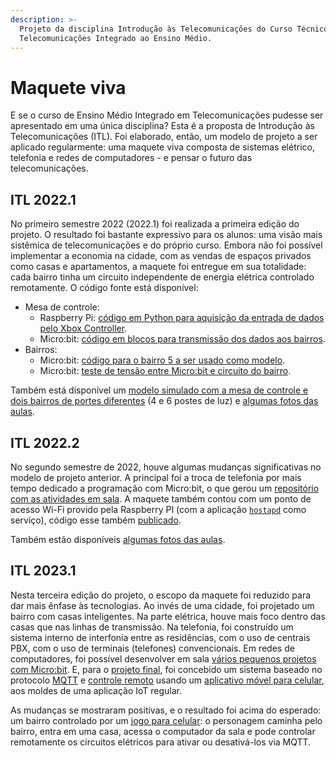 ```yaml
---
description: >-
  Projeto da disciplina Introdução às Telecomunicações do Curso Técnico de
  Telecomunicações Integrado ao Ensino Médio.
---
```


# Maquete viva

E se o curso de Ensino Médio Integrado em Telecomunicações pudesse ser apresentado em uma única disciplina? Esta é a proposta de Introdução às Telecomunicações (ITL). Foi elaborado, então, um modelo de projeto a ser aplicado regularmente: uma maquete viva composta de sistemas elétrico, telefonia e redes de computadores - e pensar o futuro das telecomunicações.&#x20;

## ITL 2022.1

No primeiro semestre 2022 (2022.1) foi realizada a primeira edição do projeto. O resultado foi bastante expressivo para os alunos: uma visão mais sistêmica de telecomunicações e do próprio curso. Embora não foi possível implementar a economia na cidade, com as vendas de espaços privados como casas e apartamentos, a maquete foi entregue em sua totalidade: cada bairro tinha um circuito independente de energia elétrica controlado remotamente. O código fonte está disponível:

* Mesa de controle:
  * Raspberry Pi: [código em Python para aquisição da entrada de dados pelo Xbox Controller](https://github.com/boidacarapreta/itl20221).
  * Micro:bit: [código em blocos para transmissão dos dados aos bairros](https://ederson-torresini.github.io/itl20221-mesa-de-controle/).
* Bairros:
  * Micro:bit: [código para o bairro 5 a ser usado como modelo](https://ederson-torresini.github.io/itl20221-bairro-5/).
  * Micro:bit: [teste de tensão entre Micro:bit e circuito do bairro](https://ederson-torresini.github.io/itl20221-teste-de-tensao/).

Também está disponível um [modelo simulado com a mesa de controle e dois bairros de portes diferentes](https://www.tinkercad.com/things/l8LGc3b3HMY?sharecode=zevMMf\_lV\_8XAn8LCEJzz\_A8g1mEmMNsX24cGnyaRso) (4 e 6 postes de luz) e [algumas fotos das aulas](https://www.instagram.com/maquete\_ifsc2022/).

## ITL 2022.2

No segundo semestre de 2022, houve algumas mudanças significativas no modelo de projeto anterior. A principal foi a troca de telefonia por mais tempo dedicado a programação com Micro:bit, o que gerou um [repositório com as atividades em sala](https://github.com/boidacarapreta/itl20222/commits/aulas). A maquete também contou com um ponto de acesso Wi-Fi provido pela Raspberry PI (com a aplicação [`hostapd`](http://w1.fi/hostapd/) como serviço), código esse também [publicado](https://github.com/boidacarapreta/itl20222).

Também estão disponíveis [algumas fotos das aulas](https://www.instagram.com/maquetedetele/).

## ITL 2023.1

Nesta terceira edição do projeto, o escopo da maquete foi reduzido para dar mais ênfase às tecnologias. Ao invés de uma cidade, foi projetado um bairro com casas inteligentes. Na parte elétrica, houve mais foco dentro das casas que nas linhas de transmissão. Na telefonia, foi construído um sistema interno de interfonia entre as residências, com o uso de centrais PBX, com o uso de terminais (telefones) convencionais. Em redes de computadores, foi possível desenvolver em sala [vários pequenos projetos com Micro:bit](https://github.com/boidacarapreta/itl20231/commits/master). E, para o [projeto final](https://github.com/boidacarapreta/itl20231/blob/dev/projeto-da-disciplina.md), foi concebido um sistema baseado no protocolo [MQTT](https://mqtt.org) e [controle remoto](https://github.com/boidacarapreta/itl20231/tree/dev/ITL\_CONTROLE) usando um [aplicativo móvel para celular](https://github.com/boidacarapreta/itl20231/tree/dev/ITL\_Game), aos moldes de uma aplicação IoT regular.

As mudanças se mostraram positivas, e o resultado foi acima do esperado: um bairro controlado por um [jogo para celular](https://ederson-torresini.github.io/itl20231/ITL\_Game/): o personagem caminha pelo bairro, entra em uma casa, acessa o computador da sala e pode controlar remotamente os circuitos elétricos para ativar ou desativá-los via MQTT.
